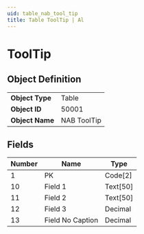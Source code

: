 ```yaml
---
uid: table_nab_tool_tip
title: Table ToolTip | Al
---
```

# ToolTip

## Object Definition

<table>
<tr><td><b>Object Type</b></td><td>Table</td></tr>
<tr><td><b>Object ID</b></td><td>50001</td></tr>
<tr><td><b>Object Name</b></td><td>NAB ToolTip</td></tr>
</table>

## Fields

| Number | Name | Type |
| ---- | ------- | ----------- |
| 1 | PK | Code[2] |
| 10 | Field 1 | Text[50] |
| 11 | Field 2 | Text[50] |
| 12 | Field 3 | Decimal |
| 13 | Field No Caption | Decimal |
